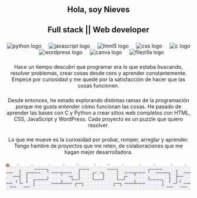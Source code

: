 <h2 align="center">Hola, soy Nieves</h2>

###

<h2 align="center">Full stack || Web developer</h2>

###

<div align="center">
  <img src="https://cdn.jsdelivr.net/gh/devicons/devicon/icons/python/python-original.svg" height="56" alt="python logo"  />
  <img width="12" />
  <img src="https://cdn.jsdelivr.net/gh/devicons/devicon/icons/javascript/javascript-original.svg" height="56" alt="javascript logo"  />
  <img width="12" />
  <img src="https://cdn.jsdelivr.net/gh/devicons/devicon/icons/html5/html5-original.svg" height="56" alt="html5 logo"  />
  <img width="12" />
  <img src="https://cdn.jsdelivr.net/gh/devicons/devicon/icons/css3/css3-original.svg" height="56" alt="css logo"  />
  <img width="12" />
  <img src="https://cdn.jsdelivr.net/gh/devicons/devicon/icons/c/c-original.svg" height="56" alt="c logo"  />
  <img width="12" />
  <img src="https://cdn.jsdelivr.net/gh/devicons/devicon/icons/wordpress/wordpress-original.svg" height="56" alt="wordpress logo"  />
  <img width="12" />
  <img src="https://cdn.jsdelivr.net/gh/devicons/devicon/icons/canva/canva-original.svg" height="56" alt="canva logo"  />
  <img width="12" />
  <img src="https://cdn.jsdelivr.net/gh/devicons/devicon/icons/filezilla/filezilla-plain.svg" height="56" alt="filezilla logo"  />
</div>

###

<div align="left">
</div>

###

<p align="center">Hace un tiempo descubrí que programar era lo que estaba buscando, resolver problemas, crear cosas desde cero y aprender constantemente. Empecé por curiosidad y me quedé por la satisfacción de hacer que las cosas funcionen.</p>

###

<p align="center">Desde entonces, he estado explorando distintas ramas de la programación porque me gusta entender cómo funcionan las cosas. He pasado de aprender las bases con C y Python a crear sitios web completos con HTML, CSS, JavaScript y WordPress. Cada proyecto es un puzzle que quiero resolver.</p>

###

<p align="center">Lo que me mueve es la curiosidad por probar, romper, arreglar y aprender. Tengo hambre de proyectos que me reten, de colaboraciones que me hagan mejor desarrolladora.</p>

###

<picture>
  <source media="(prefers-color-scheme: dark)" srcset="https://raw.githubusercontent.com/NievesGC/NievesGC/output/pacman-contribution-graph-dark.svg">
  <source media="(prefers-color-scheme: light)" srcset="https://raw.githubusercontent.com/NievesGC/NievesGC/output/pacman-contribution-graph.svg">
  <img alt="pacman contribution graph" src="https://raw.githubusercontent.com/NievesGC/NievesGC/output/pacman-contribution-graph.svg">
</picture>

###

